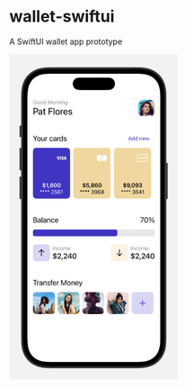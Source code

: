# wallet-swiftui
A SwiftUI wallet app prototype

<img src="Wallet/screenshot.png" data-canonical-src="Wallet/screenshot.png" width="300" />
